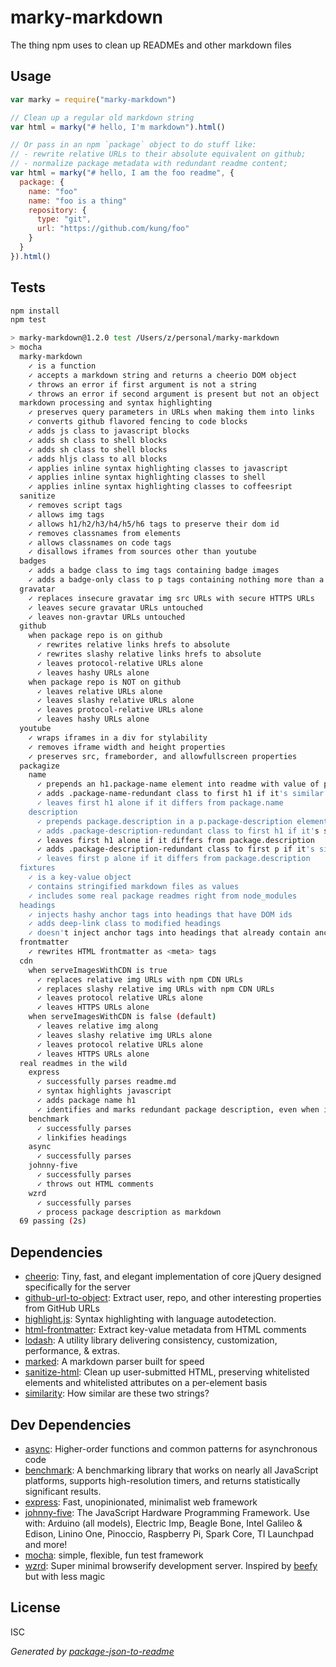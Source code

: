 # marky-markdown

The thing npm uses to clean up READMEs and other markdown files

## Usage

```js
var marky = require("marky-markdown")

// Clean up a regular old markdown string
var html = marky("# hello, I'm markdown").html()

// Or pass in an npm `package` object to do stuff like:
// - rewrite relative URLs to their absolute equivalent on github;
// - normalize package metadata with redundant readme content;
var html = marky("# hello, I am the foo readme", {
  package: {
    name: "foo"
    name: "foo is a thing"
    repository: {
      type: "git",
      url: "https://github.com/kung/foo"
    }
  }
}).html()

```

## Tests

```sh
npm install
npm test

> marky-markdown@1.2.0 test /Users/z/personal/marky-markdown
> mocha
  marky-markdown
    ✓ is a function
    ✓ accepts a markdown string and returns a cheerio DOM object
    ✓ throws an error if first argument is not a string
    ✓ throws an error if second argument is present but not an object
  markdown processing and syntax highlighting
    ✓ preserves query parameters in URLs when making them into links
    ✓ converts github flavored fencing to code blocks
    ✓ adds js class to javascript blocks
    ✓ adds sh class to shell blocks
    ✓ adds sh class to shell blocks
    ✓ adds hljs class to all blocks
    ✓ applies inline syntax highlighting classes to javascript
    ✓ applies inline syntax highlighting classes to shell
    ✓ applies inline syntax highlighting classes to coffeesript
  sanitize
    ✓ removes script tags
    ✓ allows img tags
    ✓ allows h1/h2/h3/h4/h5/h6 tags to preserve their dom id
    ✓ removes classnames from elements
    ✓ allows classnames on code tags
    ✓ disallows iframes from sources other than youtube
  badges
    ✓ adds a badge class to img tags containing badge images
    ✓ adds a badge-only class to p tags containing nothing more than a badge
  gravatar
    ✓ replaces insecure gravatar img src URLs with secure HTTPS URLs
    ✓ leaves secure gravatar URLs untouched
    ✓ leaves non-gravtar URLs untouched
  github
    when package repo is on github
      ✓ rewrites relative links hrefs to absolute
      ✓ rewrites slashy relative links hrefs to absolute
      ✓ leaves protocol-relative URLs alone
      ✓ leaves hashy URLs alone
    when package repo is NOT on github
      ✓ leaves relative URLs alone
      ✓ leaves slashy relative URLs alone
      ✓ leaves protocol-relative URLs alone
      ✓ leaves hashy URLs alone
  youtube
    ✓ wraps iframes in a div for stylability
    ✓ removes iframe width and height properties
    ✓ preserves src, frameborder, and allowfullscreen properties
  packagize
    name
      ✓ prepends an h1.package-name element into readme with value of package.name
      ✓ adds .package-name-redundant class to first h1 if it's similar to package.name
      ✓ leaves first h1 alone if it differs from package.name
    description
      ✓ prepends package.description in a p.package-description element
      ✓ adds .package-description-redundant class to first h1 if it's similar to package.description
      ✓ leaves first h1 alone if it differs from package.description
      ✓ adds .package-description-redundant class to first p if it's similar to package.description
      ✓ leaves first p alone if it differs from package.description
  fixtures
    ✓ is a key-value object
    ✓ contains stringified markdown files as values
    ✓ includes some real package readmes right from node_modules
  headings
    ✓ injects hashy anchor tags into headings that have DOM ids
    ✓ adds deep-link class to modified headings
    ✓ doesn't inject anchor tags into headings that already contain anchors
  frontmatter
    ✓ rewrites HTML frontmatter as <meta> tags
  cdn
    when serveImagesWithCDN is true
      ✓ replaces relative img URLs with npm CDN URLs
      ✓ replaces slashy relative img URLs with npm CDN URLs
      ✓ leaves protocol relative URLs alone
      ✓ leaves HTTPS URLs alone
    when serveImagesWithCDN is false (default)
      ✓ leaves relative img along
      ✓ leaves slashy relative img URLs alone
      ✓ leaves protocol relative URLs alone
      ✓ leaves HTTPS URLs alone
  real readmes in the wild
    express
      ✓ successfully parses readme.md
      ✓ syntax highlights javascript
      ✓ adds package name h1
      ✓ identifies and marks redundant package description, even when it is not the the first paragraph
    benchmark
      ✓ successfully parses
      ✓ linkifies headings
    async
      ✓ successfully parses
    johnny-five
      ✓ successfully parses
      ✓ throws out HTML comments
    wzrd
      ✓ successfully parses
      ✓ process package description as markdown
  69 passing (2s)

```

## Dependencies

- [cheerio](https://github.com/cheeriojs/cheerio): Tiny, fast, and elegant implementation of core jQuery designed specifically for the server
- [github-url-to-object](https://github.com/zeke/github-url-to-object): Extract user, repo, and other interesting properties from GitHub URLs
- [highlight.js](https://github.com/isagalaev/highlight.js): Syntax highlighting with language autodetection.
- [html-frontmatter](https://github.com/zeke/html-frontmatter): Extract key-value metadata from HTML comments
- [lodash](https://github.com/lodash/lodash): A utility library delivering consistency, customization, performance, &amp; extras.
- [marked](https://github.com/chjj/marked): A markdown parser built for speed
- [sanitize-html](https://github.com/punkave/sanitize-html): Clean up user-submitted HTML, preserving whitelisted elements and whitelisted attributes on a per-element basis
- [similarity](https://github.com/zeke/similarity): How similar are these two strings?

## Dev Dependencies

- [async](https://github.com/caolan/async): Higher-order functions and common patterns for asynchronous code
- [benchmark](https://github.com/bestiejs/benchmark.js): A benchmarking library that works on nearly all JavaScript platforms, supports high-resolution timers, and returns statistically significant results.
- [express](https://github.com/strongloop/express): Fast, unopinionated, minimalist web framework
- [johnny-five](https://github.com/rwldrn/johnny-five): The JavaScript Hardware Programming Framework. Use with: Arduino (all models), Electric Imp, Beagle Bone, Intel Galileo &amp; Edison, Linino One, Pinoccio, Raspberry Pi, Spark Core, TI Launchpad and more!
- [mocha](https://github.com/mochajs/mocha): simple, flexible, fun test framework
- [wzrd](https://github.com/maxogden/wzrd): Super minimal browserify development server. Inspired by [beefy](http://npmjs.org/beefy) but with less magic


## License

ISC

_Generated by [package-json-to-readme](https://github.com/zeke/package-json-to-readme)_
